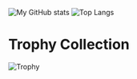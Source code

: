 ![My GitHub stats](https://github-readme-stats.vercel.app/api?username=mini-ware&show_icons=true&theme=gruvbox)
![Top Langs](https://github-readme-stats.vercel.app/api/top-langs/?username=mini-ware&theme=gruvbox&layout=compact)</br>
# Trophy Collection
![Trophy](https://github-profile-trophy.vercel.app/?username=mini-ware&theme=gruvbox&row=1&margin-w=5)
